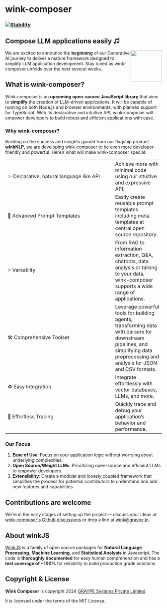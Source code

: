 # wink-composer

### [![Stability](https://img.shields.io/badge/stability-1--experimental-orange.svg)](https://nodejs.org/api/documentation.html#documentation_stability_index)

## Compose LLM applications easily ♫


[<img align="right" src="https://decisively.github.io/wink-logos/logo-title.png" width="100px" >](http://winkjs.org/)


We are excited to announce the **beginning** of our Generative AI journey to deliver a mature framework designed to simplify LLM application development. Stay tuned as wink-composer unfolds over the next several weeks.

## What is wink-composer?

Wink-composer is an **upcoming open-source JavaScript library** that aims to **simplify** the creation of LLM-driven applications. It will be capable of running on both Node.js and browser environments, with planned support for TypeScript. With its declarative and intuitive API, wink-composer will empower developers to build robust and efficient applications with ease.

### Why wink-composer?
Building on the success and insights gained from our flagship product **[winkNLP](https://github.com/winkjs/wink-nlp)**, we are developing wink-composer to be even more developer-friendly and powerful. Here’s what will make wink-composer special:

<table>
<tr><td width="330px;">✨ Declarative, natural language like API </td><td>Achieve more with minimal code using our intuitive and expressive API.</td></tr>
<tr><td>🔖 Advanced Prompt Templates</td><td>Easily create reusable prompt templates including meta templates at central open source repository.</td></tr>
<tr><td>⚡️ Versatility</td><td>From RAG to information extraction, Q&A, chatbots, data analysis or talking to your data, wink-composer supports a wide range of applications.</td></tr>
<tr><td>🛠️ Comprehensive Toolset</td><td>Leverage powerful tools for building agents, transforming data with parsers for downstream pipelines, and simplifying data preprocessing and analysis for JSON and CSV formats.</td></tr>
<tr><td>♻️ Easy Integration</td><td>Integrate effortlessly with vector databases, LLMs, and more.</td></tr>
<tr><td>🧭 Effortless Tracing</td><td>Quickly trace and debug your application’s behavior and performance.</td></tr>
</table>
	

### Our Focus
1. **Ease of Use**: Focus on your application logic without worrying about underlying complexities.
1. **Open Source/Weight LLMs**: Prioritizing open-source and efficient LLMs to empower developers.
2. **Extensibility**: Create a modular and loosely coupled framework that simplifies the process for potential contributors to understand and add new features and capabilities.

## Contributions are welcome
We’re in the early stages of setting up the project — discuss your ideas at [wink-composer's Github discussions](https://github.com/winkjs/wink-composer/discussions) or drop a line at wink@graype.in. 

## About winkJS
[WinkJS](https://github.com/winkjs) is a family of open source packages for **Natural Language Processing**, **Machine Learning**, and **Statistical Analysis** in Javascript. The code is **thoroughly documented** for easy human comprehension and has a **test coverage of ~100%** for reliability to build production grade solutions.

## Copyright & License

**Wink Composer** is copyright 2024 [GRAYPE Systems Private Limited](https://graype.in/).

It is licensed under the terms of the MIT License.
